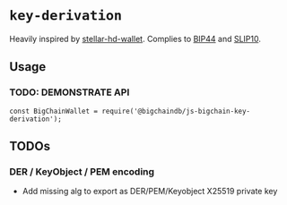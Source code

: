 # `key-derivation`

Heavily inspired by [stellar-hd-wallet](https://github.com/chatch/stellar-hd-wallet).
Complies to [BIP44] and [SLIP10].

## Usage

### TODO: DEMONSTRATE API

```
const BigChainWallet = require('@bigchaindb/js-bigchain-key-derivation');

```

## TODOs

### DER / KeyObject / PEM encoding

- Add missing alg to export as DER/PEM/Keyobject X25519 private key

[bip44]: https://github.com/bitcoin/bips/blob/master/bip-0044.mediawiki
[slip10]: https://github.com/satoshilabs/slips/blob/master/slip-0010.md
